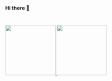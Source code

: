 ### Hi there 👋
```C#
  
```
<a href="https://github.com/jdcarrillo123">
  <img height="160em" src="https://github-readme-stats.vercel.app/api?username=jdcarrillo123">
  <img height="160em" src="https://github-readme-stats.vercel.app/api/top-langs/?username=jdcarrillo123">
</a>
